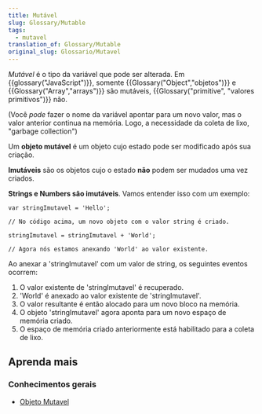 ```yaml
---
title: Mutável
slug: Glossary/Mutable
tags:
  - mutavel
translation_of: Glossary/Mutable
original_slug: Glossario/Mutavel
---
```

_Mutável_ é o tipo da variável que pode ser alterada. Em {{glossary("JavaScript")}}, somente {{Glossary("Object","objetos")}} e {{Glossary("Array","arrays")}} são mutáveis, {{Glossary("primitive", "valores primitivos")}} não.

(Você _pode_ fazer o nome da variável apontar para um novo valor, mas o valor anterior continua na memória. Logo, a necessidade da coleta de lixo, "garbage collection")

Um **objeto mutável** é um objeto cujo estado pode ser modificado após sua criação.

**Imutáveis** são os objetos cujo o estado **não** podem ser mudados uma vez criados.

**Strings e Numbers são imutáveis**. Vamos entender isso com um exemplo:

```
var stringImutavel = 'Hello';

// No código acima, um novo objeto com o valor string é criado.

stringImutavel = stringImutavel + 'World';

// Agora nós estamos anexando 'World' ao valor existente.
```

Ao anexar a 'stringImutavel' com um valor de string, os seguintes eventos ocorrem:

1. O valor existente de 'stringImutavel' é recuperado.
2. 'World' é anexado ao valor existente de 'stringImutavel'.
3. O valor resultante é então alocado para um novo bloco na memória.
4. O objeto 'stringImutavel' agora aponta para um novo espaço de memória criado.
5. O espaço de memória criado anteriormente está habilitado para a coleta de lixo.

## Aprenda mais

### Conhecimentos gerais

- [Objeto Mutavel](https://pt.wikipedia.org/wiki/Objeto_imut%C3%A1vel)

